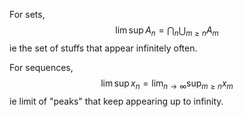For sets,
$$
\lim\sup A_{n}=\bigcap_{n}\bigcup_{m\geq n}A_{m}
$$
ie the set of stuffs that appear infinitely often.

For sequences,
$$
\lim \sup x_{n}=\lim_{ n \to \infty } \sup_{m\geq n}x_{m}
$$
ie limit of "peaks" that keep appearing up to infinity.